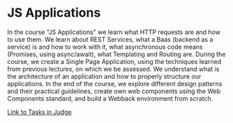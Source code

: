 # JS Applications

In the course "JS Applications" we learn what HTTP requests are and how to use them. We learn about REST Services, what a Baas (backend as a service) is and how to work with it, what asynchronous code means (Promises, using async/await), what Templating and Routing are. During the course, we create a Single Page Application, using the techniques learned from previous lectures, on which we be assessed. We understand what is the architecture of an application and how to properly structure our applications. In the end of the course, we explore different design patterns and their practical guidelines, create own web components using the Web Components standard, and build a Webback environment from scratch.

<a href="https://judge.softuni.org/Contests/#!/List/ByCategory/305/JS-Applications">Link to Tasks in Judge</a>